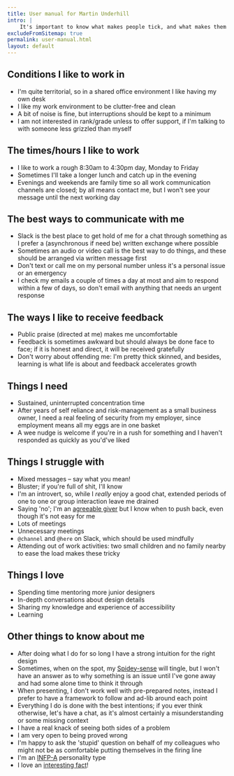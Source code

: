 ```yaml
---
title: User manual for Martin Underhill
intro: |
    It's important to know what makes people tick, and what makes them comfortable. This [user manual](https://betterprogramming.pub/personal-user-manuals-the-good-the-bad-and-the-template-7b80db5044ea) should give you an insight into how I work best.
excludeFromSitemap: true
permalink: user-manual.html
layout: default
---
```



## Conditions I like to work in

- I'm quite territorial, so in a shared office environment I like having my own desk
- I like my work environment to be clutter-free and clean
- A bit of noise is fine, but interruptions should be kept to a minimum
- I am not interested in rank/grade unless to offer support, if I'm talking to with someone less grizzled than myself


## The times/hours I like to work

- I like to work a rough 8:30am to 4:30pm day, Monday to Friday
- Sometimes I'll take a longer lunch and catch up in the evening
- Evenings and weekends are family time so all work communication channels are closed; by all means contact me, but I won't see your message until the next working day


## The best ways to communicate with me

- Slack is the best place to get hold of me for a chat through something as I prefer a (asynchronous if need be) written exchange where possible
- Sometimes an audio or video call is the best way to do things, and these should be arranged via written message first
- Don't text or call me on my personal number unless it's a personal issue or an emergency
- I check my emails a couple of times a day at most and aim to respond within a few of days, so don't email with anything that needs an urgent response


## The ways I like to receive feedback

- Public praise (directed at me) makes me uncomfortable
- Feedback is sometimes awkward but should always be done face to face; if it is honest and direct, it will be received gratefully
- Don't worry about offending me: I'm pretty thick skinned, and besides, learning is what life is about and feedback accelerates growth


## Things I need

- Sustained, uninterrupted concentration time
- After years of self reliance and risk-management as a small business owner, I need a real feeling of security from my employer, since employment means all my eggs are in one basket
- A wee nudge is welcome if you're in a rush for something and I haven't responded as quickly as you'd've liked


## Things I struggle with

- Mixed messages – say what you mean!
- Bluster; if you're full of shit, I'll know
- I'm an introvert, so, while I *really* enjoy a good chat, extended periods of one to one or group interaction leave me drained
- Saying 'no'; I'm an [agreeable giver](https://qz.com/work/1309735/adam-grant-the-best-employees-are-not-the-agreeable-ones/) but I know when to push back, even though it's not easy for me
- Lots of meetings
- Unnecessary meetings
- `@channel` and `@here` on Slack, which should be used mindfully
- Attending out of work activities: two small children and no family nearby to ease the load makes these tricky


## Things I love

- Spending time mentoring more junior designers
- In-depth conversations about design details
- Sharing my knowledge and experience of accessibility
- Learning


## Other things to know about me

- After doing what I do for so long I have a strong intuition for the right design
- Sometimes, when on the spot, my [Spidey-sense](https://en.wiktionary.org/wiki/Spidey-sense) will tingle, but I won't have an answer as to why something is an issue until I've gone away and had some alone time to think it through
- When presenting, I don't work well with pre-prepared notes, instead I prefer to have a framework to follow and ad-lib around each point
- Everything I do is done with the best intentions; if you ever think otherwise, let's have a chat, as it's almost certainly a misunderstanding or some missing context
- I have a real knack of seeing both sides of a problem
- I am very open to being proved wrong
- I'm happy to ask the 'stupid' question on behalf of my colleagues who might not be as comfortable putting themselves in the firing line
- I'm an [INFP-A](https://www.16personalities.com/infp-personality) personality type
- I love an [interesting fact](https://twitter.com/qikipedia)!

